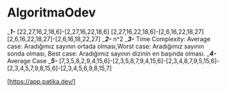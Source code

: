# AlgoritmaOdev
_***1-***
[22,27,16,2,18,6]-[2,27,16,22,18,6]
[2,27,16,22,18,6]-[2,6,16,22,18,27]
[2,6,16,22,18,27]-[2,6,16,18,22,27]
_***2-***
n^2
_***3-***
Time Complexity: Average case: Aradığımız sayının ortada olması,Worst case: Aradığımız sayının sonda olması, Best case: Aradığımız sayının dizinin en başında olması.
_***4-***
Average Case
_***5-***
[7,3,5,8,2,9,4,15,6]-[2,3,5,8,7,9,4,15,6]-[2,3,4,8,7,9,5,15,6]-[2,3,4,5,7,9,8,15,6]-[2,3,4,5,6,9,8,15,7]

[https://app.patika.dev/]
